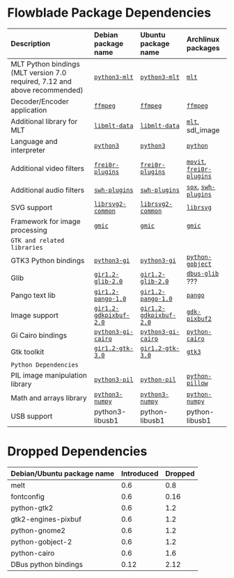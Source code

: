# Flowblade Package Dependencies

| **Description**                                                            | **Debian package name**                                                               | **Ubuntu package name**                                                            | **Archlinux packages**                                                                                                                             |
|:-------------------------------------------------------------------------- |:------------------------------------------------------------------------------------- |:---------------------------------------------------------------------------------- |:-------------------------------------------------------------------------------------------------------------------------------------------------- |
| MLT Python bindings (MLT version 7.0 required, 7.12 and above recommended) | [``python3-mlt``](https://packages.debian.org/unstable/python3-mlt)                   | [``python3-mlt``](https://packages.ubuntu.com/jammy/python3-mlt)                   | [``mlt``](https://archlinux.org/packages/extra/x86_64/mlt/)                                                                                        |
| Decoder/Encoder application                                                | [``ffmpeg``](https://packages.debian.org/unstable/ffmpeg)                             | [``ffmpeg``](https://packages.ubuntu.com/jammy/ffmpeg)                             | [``ffmpeg``](https://archlinux.org/packages/extra/x86_64/ffmpeg/)                                                                                  |
| Additional library for MLT                                                 | [``libmlt-data``](https://packages.debian.org/unstable/libmlt-data)                   | [``libmlt-data``](https://packages.ubuntu.com/focal/libmlt-data)                   | [``mlt``](https://archlinux.org/packages/extra/x86_64/mlt/), sdl_image                                                                             |
| Language and interpreter                                                   | [``python3``](https://packages.debian.org/unstable/python3)                           | [``python3``](https://packages.ubuntu.com/jammy/python3)                           | [``python``](https://archlinux.org/packages/core/x86_64/python/)                                                                                   |
| Additional video filters                                                   | [``frei0r-plugins``](https://packages.debian.org/unstable/frei0r-plugins)             | [``frei0r-plugins``](https://packages.ubuntu.com/jammy/frei0r-plugins)             | [``movit``](https://archlinux.org/packages/extra/x86_64/movit/), [``frei0r-plugins``](https://archlinux.org/packages/extra/x86_64/frei0r-plugins/) |
| Additional audio filters                                                   | [``swh-plugins``](https://packages.debian.org/unstable/swh-plugins)                   | [``swh-plugins``](https://packages.ubuntu.com/jammy/swh-plugins)                   | [``sox``](https://archlinux.org/packages/extra/x86_64/sox/), [``swh-plugins``](https://archlinux.org/packages/extra/x86_64/swh-plugins/)           |
| SVG support                                                                | [``librsvg2-common``](https://packages.debian.org/unstable/librsvg2-common)           | [``librsvg2-common``](https://packages.ubuntu.com/kinetic/librsvg2-common)         | [``librsvg``](https://archlinux.org/packages/extra/x86_64/librsvg/)                                                                                |
| Framework for image processing                                             | [``gmic``](https://packages.debian.org/unstable/gmic)                                 | [``gmic``](https://packages.ubuntu.com/jammy/gmic)                                 | [``gmic``](https://archlinux.org/packages/extra/x86_64/gmic/)                                                                                      |
| ``GTK and related libraries``                                              |                                                                                       |                                                                                    |                                                                                                                                                    |
| GTK3 Python bindings                                                       | [``python3-gi``](https://packages.debian.org/unstable/python3-gi)                     | [``python3-gi``](https://packages.ubuntu.com/jammy/python3-gi)                     | [``python-gobject``](https://archlinux.org/packages/extra/x86_64/python-gobject/)                                                                  |
| Glib                                                                       | [``gir1.2-glib-2.0``](https://packages.debian.org/unstable/gir1.2-glib-2.0)           | [``gir1.2-glib-2.0``](https://packages.ubuntu.com/jammy/gir1.2-glib-2.0)           | [``dbus-glib``](https://archlinux.org/packages/extra/x86_64/dbus-glib/) ???                                                                        |
| Pango text lib                                                             | [``gir1.2-pango-1.0``](https://packages.debian.org/unstable/gir1.2-pango-1.0)         | [``gir1.2-pango-1.0``](https://packages.ubuntu.com/jammy/gir1.2-pango-1.0)         | [``pango``](https://archlinux.org/packages/extra/x86_64/pango/)                                                                                    |
| Image support                                                              | [``gir1.2-gdkpixbuf-2.0``](https://packages.debian.org/unstable/gir1.2-gdkpixbuf-2.0) | [``gir1.2-gdkpixbuf-2.0``](https://packages.ubuntu.com/jammy/gir1.2-gdkpixbuf-2.0) | [``gdk-pixbuf2``](https://archlinux.org/packages/extra/x86_64/gdk-pixbuf2/)                                                                        |
| Gi Cairo bindings                                                          | [``python3-gi-cairo``](https://packages.debian.org/unstable/python3-gi-cairo)         | [``python3-gi-cairo``](https://packages.ubuntu.com/kinetic/python3-gi-cairo)       | [``python-cairo``](https://archlinux.org/packages/extra/x86_64/python-cairo/)                                                                      |
| Gtk toolkit                                                                | [``gir1.2-gtk-3.0``](https://packages.debian.org/unstable/gir1.2-gtk-3.0)             | [``gir1.2-gtk-3.0``](https://packages.ubuntu.com/jammy/gir1.2-gtk-3.0)             | [``gtk3``](https://archlinux.org/packages/extra/x86_64/gtk3/)                                                                                      |
| ``Python Dependencies``                                                    |                                                                                       |                                                                                    |                                                                                                                                                    |
| PIL image manipulation library                                             | [``python3-pil``](https://packages.debian.org/unstable/python3-pil)                   | [``python-pil``](https://packages.ubuntu.com/jammy/python3-pil)                    | [``python-pillow``](https://archlinux.org/packages/extra/x86_64/python-pillow/)                                                                    |
| Math and arrays library                                                    | [``python3-numpy``](https://packages.debian.org/stable/python3-numpy)                 | [``python3-numpy``](https://packages.ubuntu.com/jammy/python3-numpy)               | [``python-numpy``](https://archlinux.org/packages/extra/x86_64/python-numpy/)                                                                      |
| USB support                                                                | python3-libusb1                                                                       | python-libusb1                                                                     |       python-libusb1                                                                                                                                              |

# Dropped  Dependencies

| **Debian/Ubuntu package name** | **Introduced** | **Dropped** |
|:------------------------------ |:-------------- |:----------- |
| melt                           | 0.6            | 0.8         |
| fontconfig                     | 0.6            | 0.16        |
| python-gtk2                    | 0.6            | 1.2         |
| gtk2-engines-pixbuf            | 0.6            | 1.2         |
| python-gnome2                  | 0.6            | 1.2         |
| python-gobject-2               | 0.6            | 1.2         |
| python-cairo                   | 0.6            | 1.6         |
| DBus python bindings           | 0.12           | 2.12        |
